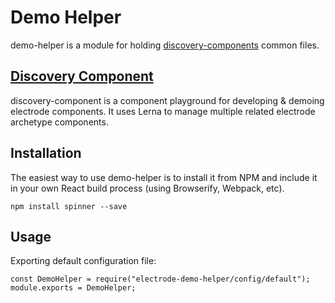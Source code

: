 # Demo Helper

demo-helper is a module for holding [discovery-components](https://github.com/didi0613/discovery-component) common files.

## [Discovery Component](https://github.com/didi0613/discovery-component)

discovery-component is a component playground for developing & demoing electrode components. It uses Lerna to manage multiple related electrode archetype components.

## Installation
The easiest way to use demo-helper is to install it from NPM and include it in your own React build process (using Browserify, Webpack, etc).

```
npm install spinner --save
```

## Usage

Exporting default configuration file:

```
const DemoHelper = require("electrode-demo-helper/config/default");
module.exports = DemoHelper;
```
